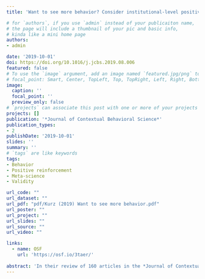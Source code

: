 ```yaml
---
title: 'Want to see more behavior? Consider institutional-level positive reinforcement'

# for `authors`, if you use `admin` instead of your publicaiton name,
# the page will include a thumbnail of your pic and basic info,
# kinda like a mini home page
authors:
- admin

date: '2019-10-01'
doi: https://doi.org/10.1016/j.jcbs.2019.08.006
featured: false
# To use the `image` argument, add an image named `featured.jpg/png` to your page's folder.
# focal_point: Smart, Center, TopLeft, Top, TopRight, Left, Right, BottomLeft, Bottom, BottomRight.
image:
  caption: ''
  focal_point: ''
  preview_only: false
# `projects` can associate this post with one or more of your projects
projects: []
publication: '*Journal of Contextual Behavioral Science*'
publication_types:
- 2
publishDate: '2019-10-01'
slides: ''
summary: ''
# `tags` are like keywords
tags:
- Behavior
- Positive reinforcement
- Meta-science
- Validity

url_code: ""
url_dataset: ""
url_pdf: "pdf/Kurz (2019) Want to see more behavior.pdf"
url_poster: ""
url_project: ""
url_slides: ""
url_source: ""
url_video: ""

links:
  - name: OSF
    url: 'https://osf.io/3taer/'
    
abstract: 'In their review of 160 articles in the *Journal of Contextual Behavioral Science* (*JCBS*), Newsome, Newsome, Fuller & Meyer (2019) argued prior *JCBS* authors have disproportionately relied on self-report measures to the neglect of more overt measures of behavior. I agree that increasing the frequency of more overt behavioral measures of behavior could potentially improve the quality of the scholarship within *JCBS*. To encourage these changes, we might consider a fuller analysis of the factors maintaining the status quo, and further discuss the practical ways we might reinforce the behaviors we desire among our fellow scientists. In this commentary, I offer several steps the leadership within *JCBS* and the Association for Contextual Behavioral Science (ACBS) might take to encourage these changes. With skillfully-applied positive reinforcement, we might use our science to improve our science.'
---
```


